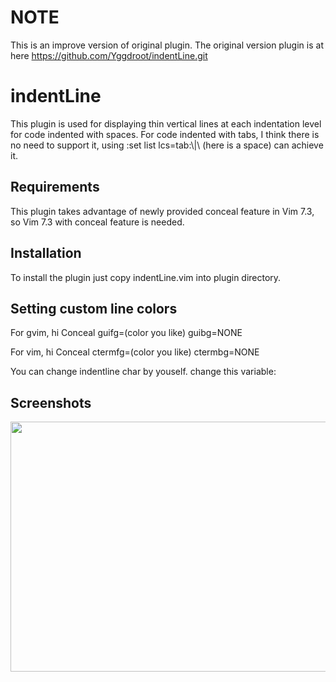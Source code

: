 NOTE
====
This is an improve version of original plugin.
The original version plugin is at here https://github.com/Yggdroot/indentLine.git

indentLine
==========

This plugin is used for displaying thin vertical lines at each indentation level for code indented with spaces.
For code indented with tabs, I think there is no need to support it, using :set list lcs=tab:\\|\ (here is a space) can 
achieve it.

## Requirements
This plugin takes advantage of newly provided conceal feature in Vim 7.3, so Vim 7.3 with conceal feature is needed.

## Installation
To install the plugin just copy indentLine.vim into plugin directory.


## Setting custom line colors
For gvim, hi Conceal guifg=(color you like) guibg=NONE

For vim, hi Conceal ctermfg=(color you like) ctermbg=NONE

You can change indentline char by youself.
change this variable:

## Screenshots
<img src="http://i.imgur.com/Ge4nJ.png" width="600" height="400" alt="" />


